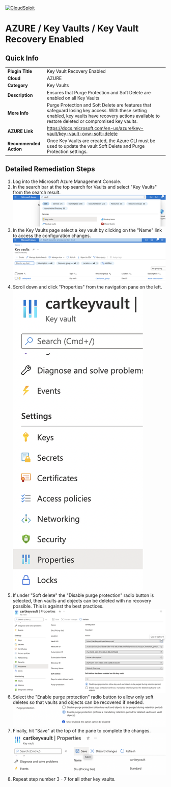 [![CloudSploit](https://cloudsploit.com/img/logo-new-big-text-100.png "CloudSploit")](https://cloudsploit.com)

# AZURE / Key Vaults / Key Vault Recovery Enabled

## Quick Info

| | |
|-|-|
| **Plugin Title** | Key Vault Recovery Enabled |
| **Cloud** | AZURE |
| **Category** | Key Vaults |
| **Description** | Ensures that Purge Protection and Soft Delete are enabled on all Key Vaults |
| **More Info** | Purge Protection and Soft Delete are features that safeguard losing key access. With these setting enabled, key vaults have recovery actions available to restore deleted or compromised key vaults. |
| **AZURE Link** | https://docs.microsoft.com/en-us/azure/key-vault/key-vault-ovw-soft-delete |
| **Recommended Action** | Once Key Vaults are created, the Azure CLI must be used to update the vault Soft Delete and Purge Protection settings. |

## Detailed Remediation Steps

1. Log into the Microsoft Azure Management Console.
2. In the search bar at the top search for Vaults and select "Key Vaults" from the search result. </br> <img src="/resources/azure/keyvault/key-vault-recovery-enabled/step2.png"/>
3. In the Key Vaults page select a key vault by clicking on the "Name" link to access the configuration changes.</br> <img src="/resources/azure/keyvault/key-vault-recovery-enabled/step3.png"/>
4. Scroll down and click "Properties" from the navigation pane on the left. </br> <img src="/resources/azure/keyvault/key-vault-recovery-enabled/step4.png"/>
5. If under "Soft delete" the "Disable purge protection" radio button is selected, then vaults and objects can be deleted with no recovery possible. This is against the best practices.</br> <img src="/resources/azure/keyvault/key-vault-recovery-enabled/step5.png"/>
6. Select the "Enable purge protection" radio button to allow only soft deletes so that vaults and objects can be recovered if needed.</br> <img src="/resources/azure/keyvault/key-vault-recovery-enabled/step6.png"/>
7. Finally, hit "Save" at the top of the pane to complete the changes.</br> <img src="/resources/azure/keyvault/key-vault-recovery-enabled/step7.png"/>
11. Repeat step number 3 - 7 for all other key vaults.

